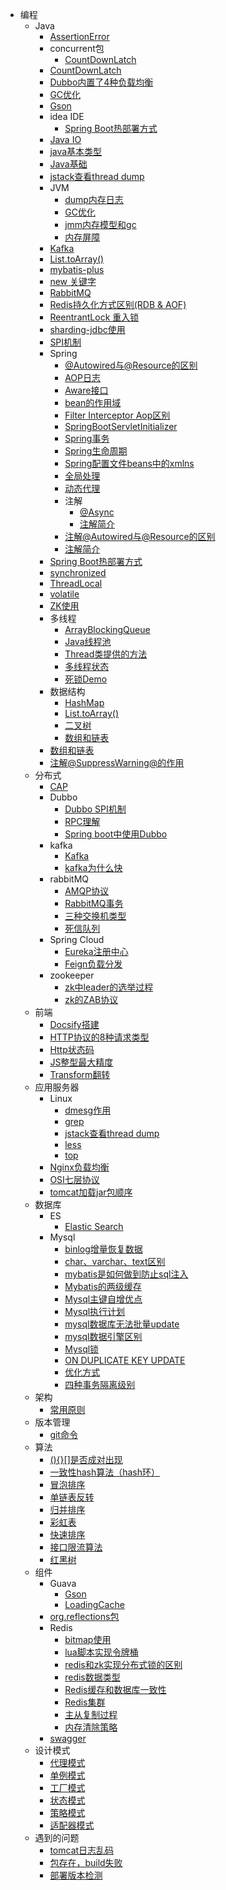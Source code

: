 - 编程
  - Java
    - [AssertionError](编程/Java/AssertionError.md)
    - concurrent包
      - [CountDownLatch](编程/Java/concurrent包/CountDownLatch.md)
    - [CountDownLatch](编程/Java/CountDownLatch.md)
    - [Dubbo内置了4种负载均衡](编程/Java/Dubbo内置了4种负载均衡.md)
    - [GC优化](编程/Java/GC优化.md)
    - [Gson](编程/Java/Gson.md)
    - idea IDE
      - [Spring Boot热部署方式](编程/Java/idea%20IDE/Spring%20Boot热部署方式.md)
    - [Java IO](编程/Java/Java%20IO.md)
    - [java基本类型](编程/Java/java基本类型.md)
    - [Java基础](编程/Java/Java基础.md)
    - [jstack查看thread dump](编程/Java/jstack查看thread%20dump.md)
    - JVM
      - [dump内存日志](编程/Java/JVM/dump内存日志.md)
      - [GC优化](编程/Java/JVM/GC优化.md)
      - [jmm内存模型和gc](编程/Java/JVM/jmm内存模型和gc.md)
      - [内存屏障](编程/Java/JVM/内存屏障.md)
    - [Kafka](编程/Java/Kafka.md)
    - [List.toArray()](编程/Java/List.toArray().md)
    - [mybatis-plus](编程/Java/mybatis-plus.md)
    - [new 关键字](编程/Java/new%20关键字.md)
    - [RabbitMQ](编程/Java/RabbitMQ.md)
    - [Redis持久化方式区别(RDB & AOF)](编程/Java/Redis持久化方式区别(RDB%20&%20AOF).md)
    - [ReentrantLock 重入锁](编程/Java/ReentrantLock%20重入锁.md)
    - [sharding-jdbc使用](编程/Java/sharding-jdbc使用.md)
    - [SPI机制](编程/Java/SPI机制.md)
    - Spring
      - [@Autowired与@Resource的区别](编程/Java/Spring/%5C%40Autowired与@Resource的区别.md)
      - [AOP日志](编程/Java/Spring/AOP日志.md)
      - [Aware接口](编程/Java/Spring/Aware接口.md)
      - [bean的作用域](编程/Java/Spring/bean的作用域.md)
      - [Filter Interceptor Aop区别](编程/Java/Spring/Filter%20Interceptor%20Aop区别.md)
      - [SpringBootServletInitializer](编程/Java/Spring/SpringBootServletInitializer.md)
      - [Spring事务](编程/Java/Spring/Spring事务.md)
      - [Spring生命周期](编程/Java/Spring/Spring生命周期.md)
      - [Spring配置文件beans中的xmlns](编程/Java/Spring/Spring配置文件beans中的xmlns.md)
      - [全局处理](编程/Java/Spring/全局处理.md)
      - [动态代理](编程/Java/Spring/动态代理.md)
      - 注解
        - [@Async](编程/Java/Spring/注解/%5C%40Async.md)
        - [注解简介](编程/Java/Spring/注解/注解简介.md)
      - [注解@Autowired与@Resource的区别](编程/Java/Spring/注解@Autowired与@Resource的区别.md)
      - [注解简介](编程/Java/Spring/注解简介.md)
    - [Spring Boot热部署方式](编程/Java/Spring%20Boot热部署方式.md)
    - [synchronized](编程/Java/synchronized.md)
    - [ThreadLocal](编程/Java/ThreadLocal.md)
    - [volatile](编程/Java/volatile.md)
    - [ZK使用](编程/Java/ZK使用.md)
    - 多线程
      - [ArrayBlockingQueue](编程/Java/多线程/ArrayBlockingQueue.md)
      - [Java线程池](编程/Java/多线程/Java线程池.md)
      - [Thread类提供的方法](编程/Java/多线程/Thread类提供的方法.md)
      - [多线程状态](编程/Java/多线程/多线程状态.md)
      - [死锁Demo](编程/Java/多线程/死锁Demo.md)
    - 数据结构
      - [HashMap](编程/Java/数据结构/HashMap.md)
      - [List.toArray()](编程/Java/数据结构/List.toArray().md)
      - [二叉树](编程/Java/数据结构/二叉树.md)
      - [数组和链表](编程/Java/数据结构/数组和链表.md)
    - [数组和链表](编程/Java/数组和链表.md)
    - [注解@SuppressWarning@的作用](编程/Java/注解@SuppressWarning@的作用.md)
  - 分布式
    - [CAP](编程/分布式/CAP.md)
    - Dubbo
      - [Dubbo SPI机制](编程/分布式/Dubbo/Dubbo%20SPI机制.md)
      - [RPC理解](编程/分布式/Dubbo/RPC理解.md)
      - [Spring boot中使用Dubbo](编程/分布式/Dubbo/Spring%20boot中使用Dubbo.md)
    - kafka
      - [Kafka](编程/分布式/kafka/Kafka.md)
      - [kafka为什么快](编程/分布式/kafka/kafka为什么快.md)
    - rabbitMQ
      - [AMQP协议](编程/分布式/rabbitMQ/AMQP协议.md)
      - [RabbitMQ事务](编程/分布式/rabbitMQ/RabbitMQ事务.md)
      - [三种交换机类型](编程/分布式/rabbitMQ/三种交换机类型.md)
      - [死信队列](编程/分布式/rabbitMQ/死信队列.md)
    - Spring Cloud
      - [Eureka注册中心](编程/分布式/Spring%20Cloud/Eureka注册中心.md)
      - [Feign负载分发](编程/分布式/Spring%20Cloud/Feign负载分发.md)
    - zookeeper
      - [zk中leader的选举过程](编程/分布式/zookeeper/zk中leader的选举过程.md)
      - [zk的ZAB协议](编程/分布式/zookeeper/zk的ZAB协议.md)
  - 前端
    - [Docsify搭建](编程/前端/Docsify搭建.md)
    - [HTTP协议的8种请求类型](编程/前端/HTTP协议的8种请求类型.md)
    - [Http状态码](编程/前端/Http状态码.md)
    - [JS整型最大精度](编程/前端/JS整型最大精度.md)
    - [Transform翻转](编程/前端/Transform翻转.md)
  - 应用服务器
    - Linux
      - [dmesg作用](编程/应用服务器/Linux/dmesg作用.md)
      - [grep](编程/应用服务器/Linux/grep.md)
      - [jstack查看thread dump](编程/应用服务器/Linux/jstack查看thread%20dump.md)
      - [less](编程/应用服务器/Linux/less.md)
      - [top](编程/应用服务器/Linux/top.md)
    - [Nginx负载均衡](编程/应用服务器/Nginx负载均衡.md)
    - [OSI七层协议](编程/应用服务器/OSI七层协议.md)
    - [tomcat加载jar包顺序](编程/应用服务器/tomcat加载jar包顺序.md)
  - 数据库
    - ES
      - [Elastic Search](编程/数据库/ES/Elastic%20Search.md)
    - Mysql
      - [binlog增量恢复数据](编程/数据库/Mysql/binlog增量恢复数据.md)
      - [char、varchar、text区别](编程/数据库/Mysql/char、varchar、text区别.md)
      - [mybatis是如何做到防止sql注入](编程/数据库/Mysql/mybatis是如何做到防止sql注入.md)
      - [Mybatis的两级缓存](编程/数据库/Mysql/Mybatis的两级缓存.md)
      - [Mysql主键自增优点](编程/数据库/Mysql/Mysql主键自增优点.md)
      - [Mysql执行计划](编程/数据库/Mysql/Mysql执行计划.md)
      - [mysql数据库无法批量update](编程/数据库/Mysql/mysql数据库无法批量update.md)
      - [mysql数据引擎区别](编程/数据库/Mysql/mysql数据引擎区别.md)
      - [Mysql锁](编程/数据库/Mysql/Mysql锁.md)
      - [ON DUPLICATE KEY UPDATE](编程/数据库/Mysql/ON%20DUPLICATE%20KEY%20UPDATE.md)
      - [优化方式](编程/数据库/Mysql/优化方式.md)
      - [四种事务隔离级别](编程/数据库/Mysql/四种事务隔离级别.md)
  - 架构
    - [常用原则](编程/架构/常用原则.md)
  - 版本管理
    - [git命令](编程/版本管理/git命令.md)
  - 算法
    - [(){}[]是否成对出现](编程/算法/(){}[]是否成对出现.md)
    - [一致性hash算法（hash环）](编程/算法/一致性hash算法（hash环）.md)
    - [冒泡排序](编程/算法/冒泡排序.md)
    - [单链表反转](编程/算法/单链表反转.md)
    - [归并排序](编程/算法/归并排序.md)
    - [彩虹表](编程/算法/彩虹表.md)
    - [快速排序](编程/算法/快速排序.md)
    - [接口限流算法](编程/算法/接口限流算法.md)
    - [红黑树](编程/算法/红黑树.md)
  - 组件
    - Guava
      - [Gson](编程/组件/Guava/Gson.md)
      - [LoadingCache](编程/组件/Guava/LoadingCache.md)
    - [org.reflections包](编程/组件/org.reflections包.md)
    - Redis
      - [bitmap使用](编程/组件/Redis/bitmap使用.md)
      - [lua脚本实现令牌桶](编程/组件/Redis/lua脚本实现令牌桶.md)
      - [redis和zk实现分布式锁的区别](编程/组件/Redis/redis和zk实现分布式锁的区别.md)
      - [redis数据类型](编程/组件/Redis/redis数据类型.md)
      - [Redis缓存和数据库一致性](编程/组件/Redis/Redis缓存和数据库一致性.md)
      - [Redis集群](编程/组件/Redis/Redis集群.md)
      - [主从复制过程](编程/组件/Redis/主从复制过程.md)
      - [内存清除策略](编程/组件/Redis/内存清除策略.md)
    - [swagger](编程/组件/swagger.md)
  - 设计模式
    - [代理模式](编程/设计模式/代理模式.md)
    - [单例模式](编程/设计模式/单例模式.md)
    - [工厂模式](编程/设计模式/工厂模式.md)
    - [状态模式](编程/设计模式/状态模式.md)
    - [策略模式](编程/设计模式/策略模式.md)
    - [适配器模式](编程/设计模式/适配器模式.md)
  - 遇到的问题
    - [tomcat日志乱码](编程/遇到的问题/tomcat日志乱码.md)
    - [包存在，build失败](编程/遇到的问题/包存在，build失败.md)
    - [部署版本检测](编程/遇到的问题/部署版本检测.md)
